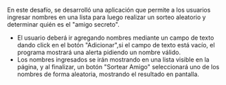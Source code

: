 En este desafío, se desarrolló una aplicación que permite a los usuarios ingresar nombres en una lista para luego realizar un sorteo aleatorio y determinar quién es el "amigo secreto".

- El usuario deberá ir agregando nombres mediante un campo de texto dando click en el botón "Adicionar",si el campo de texto está vacío, el programa mostrará una alerta pidiendo un nombre válido.
- Los nombres ingresados se irán mostrando en una lista visible en la página, y al finalizar, un botón "Sortear Amigo" seleccionará uno de los nombres de forma aleatoria, mostrando el resultado en pantalla.
